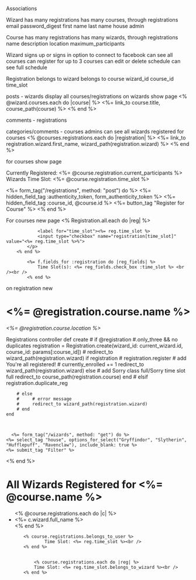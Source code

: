 Associations

Wizard
has many registrations
has many courses, through registrations
email
password_digest
first name
last name
house
admin


Course
has many registrations
has many wizards, through registrations
name
description
location
maximum_participants

Wizard
signs up or signs in 
option to connect to facebook
can see all courses
can register for up to 3 courses
can edit or delete schedule
can see full schedule


Registration
belongs to wizard
belongs to course
wizard_id
course_id
time_slot


posts - wizards
display all courses/registrations on wizards show page
<% @wizard.courses.each do |course| %>
  <%= link_to course.title, course_path(course) %>
<% end %>


comments - registrations



categories/comments - courses
admins can see all wizards registered for courses
  <% @courses.registrations.each do |registration| %>
    <%= link_to registration.wizard.first_name, wizard_path(registration.wizard) %>
  <% end %>
  
for courses show page

Currently Registered: <%= @course.registration.current_participants %> Wizards
Time Slot: <%= @course.registration.time_slot %>

<%= form_tag("/registrations", method: "post") do %>
    <%= hidden_field_tag :authenticity_token, form_authenticity_token %>
    <%= hidden_field_tag :course_id, @course.id %>
    <%= button_tag "Register for Course" %>
<% end %>


For courses new page
       <% Registration.all.each do |reg| %>
            
                <label for="time_slot"><%= reg.time_slot %>
                <input type="checkbox" name="registration[time_slot]" value="<%= reg.time_slot %>%">
            </p>
        <% end %>

            <%= f.fields_for :registration do |reg_fields| %>
                Time Slot(s): <%= reg_fields.check_box :time_slot %> <br /><br />
            <% end %>


on registration new
<h1><%= @registration.course.name %></h1>
<i><%= @registration.course.location %></i>

Registrations controller
    def create
        # if @registration #.only_three && no duplicates 
            registration = Registration.create(wizard_id: current_wizard.id, course_id: params[:course_id])
            # redirect_to wizard_path(registration.wizard)
            if registration 
                # registration.register
                # add You're all registered!
                # currently_enrolled += 1
                redirect_to wizard_path(registration.wizard)
            else
                # add Sorry class full/Sorry time slot full
                redirect_to course_path(registration.course)
            end
        # elsif registration.duplicate_reg


        # else
        #     # error message
        #     redirect_to wizard_path(registration.wizard)
        # end
    end



      <%= form_tag("/wizards", method: "get") do %>
    <%= select_tag "house", options_for_select("Gryffindor", "Slytherin", "Hufflepuff", "Ravenclaw"), include_blank: true %>
    <%= submit_tag "Filter" %>
  <% end %>


<h1>All Wizards Registered for <%= @course.name %>  </h1>

<ul>
    <% @course.registrations.each do |c| %>
        <li><%= c.wizard.full_name %></li>
    <% end %>
<ul>

    <% course.registrations.belongs_to_user %>
            Time Slot: <%= reg.time_slot %><br />
    <% end %>


        <% course.registrations.each do |reg| %>
        Time Slot: <%= reg.time_slot.belongs_to_wizard %><br />
    <% end %>